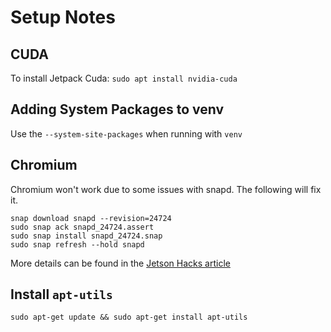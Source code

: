 # Setup Notes

## CUDA

To install Jetpack Cuda: `sudo apt install nvidia-cuda`

## Adding System Packages to venv

Use the `--system-site-packages` when running with `venv`

## Chromium

Chromium won't work due to some issues with snapd. The following will fix it. 
```shell
snap download snapd --revision=24724
sudo snap ack snapd_24724.assert
sudo snap install snapd_24724.snap
sudo snap refresh --hold snapd
```

More details can be found in the [Jetson Hacks article](https://jetsonhacks.com/2025/07/12/why-chromium-suddenly-broke-on-jetson-orin-and-how-to-bring-it-back/)

## Install `apt-utils`

`sudo apt-get update && sudo apt-get install apt-utils`

